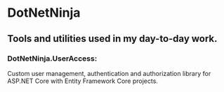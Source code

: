 # DotNetNinja

## Tools and utilities used in my day-to-day work.

### DotNetNinja.UserAccess:
Custom user management, authentication and authorization library for ASP.NET Core with Entity Framework Core projects.